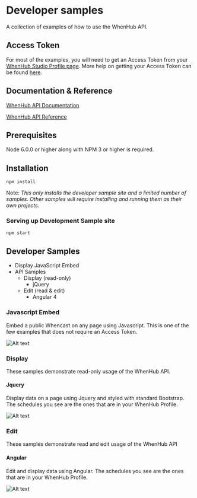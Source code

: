 # Developer samples
A collection of examples of how to use the WhenHub API.

## Access Token
For most of the examples, you will need to get an Access Token from your [WhenHub Studio Profile page](https://studio.whenhub.com/account). More help on getting your Access Token can be found [here](https://developer.whenhub.com/docs/api).

## Documentation & Reference
[WhenHub API Documentation](https://developer.whenhub.com/docs)  

[WhenHub API Reference](https://developer.whenhub.com/v1.0/reference)

## Prerequisites
Node 6.0.0 or higher along with NPM 3 or higher is required.

## Installation
```npm install```

Note: _This only installs the developer sample site and a limited number of samples. Other samples will require installing and running them as their own projects._

### Serving up Development Sample site
```npm start```

## Developer Samples
* Display JavaScript Embed
* API Samples
    * Display (read-only)
        * jQuery
    * Edit (read &amp; edit)
        * Angular 4


### Javascript Embed
Embed a public Whencast on any page using Javascript. This is one of the few examples that does not require an Access Token. 

![Alt text](/imgs/JSEmbedExample.png?raw=true "JS Embed Example")


### Display
These samples demonstrate read-only usage of the WhenHub API.

#### Jquery
Display data on a page using Jquery and styled with standard Bootstrap. The schedules you see are the ones that are in your WhenHub Profile.

![Alt text](/imgs/JqueryExample.png?raw=true "Jquery Example")


### Edit
These samples demonstrate read and edit usage of the WhenHub API

#### Angular
Edit and display data using Angular. The schedules you see are the ones that are in your WhenHub Profile.

![Alt text](/imgs/AngularExample.png?raw=true "Angular Example")

